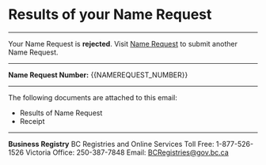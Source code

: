 # Results of your Name Request

---

Your Name Request is **rejected**. Visit [Name Request]({{NAME_REQUEST_URL}}) to submit another Name Request.

---

**Name Request Number:**
{{NAMEREQUEST_NUMBER}}

---

The following documents are attached to this email:

* Results of Name Request
* Receipt

---

**Business Registry**
BC Registries and Online Services
Toll Free: 1-877-526-1526
Victoria Office: 250-387-7848
Email: [BCRegistries@gov.bc.ca](BCRegistries@gov.bc.ca)